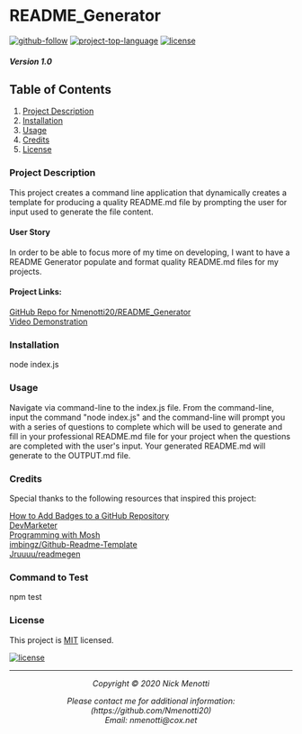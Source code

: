 # README_Generator  

[![github-follow](https://img.shields.io/github/followers/imbingz?label=Follow&logoColor=purple&style=social)](https://github.com/Nmenotti20)
[![project-top-language](https://img.shields.io/github/languages/top/imbingz/Github-Readme-Template?color=yellow)](https://github.com/Nmenotti20/README_Generator)
[![license](https://img.shields.io/badge/License-MIT-brightgreen.svg)](https://choosealicense.com/licenses/mit/)
  
##### Version 1.0
  
## Table of Contents

1. [Project Description](#Description)
2. [Installation](#Installation)
3. [Usage](#Usage)
4. [Credits](#Credits)
5. [License](#License)

### Project Description
  
This project creates a command line application that dynamically creates a template for producing a quality README.md file by prompting the user for input used to generate the file content.

#### User Story
  
In order to be able to focus more of my time on developing, I want to have a README Generator populate and format quality README.md files for my projects.

#### Project Links:

[GitHub Repo for Nmenotti20/README_Generator](https://github.com/Nmenotti20/README_Generator.git)<br>
[Video Demonstration](https://)

### Installation
  
node index.js
### Usage

Navigate via command-line to the index.js file. From the command-line, input the command "node index.js" and the command-line will prompt you with a series of questions to complete which will be used to generate and fill in your professional README.md file for your project when the questions are completed with the user's input. Your generated README.md will generate to the OUTPUT.md file.

### Credits

Special thanks to the following resources that inspired this project:

[How to Add Badges to a GitHub Repository](https://medium.com/better-programming/add-badges-to-a-github-repository-716d2988dc6a)<br>
[DevMarketer](https://youtu.be/0WfDe51pUU0)<br>
[Programming with Mosh](https://youtu.be/PFmuCDHHpwk)<br>
[imbingz/Github-Readme-Template](https://github.com/imbingz/Github-Readme-Template)<br>
[Jruuuu/readmegen](https://github.com/Jruuuu/readmegen)

### Command to Test

npm test

### License

This project is [MIT](https://choosealicense.com/licenses/mit/) licensed.

[![license](https://img.shields.io/badge/License-MIT-brightgreen.svg)](https://choosealicense.com/licenses/mit/)

<hr>
<p align='center'><i>
Copyright © 2020 Nick Menotti<br> 

<p align='center'>
Please contact me for additional information:<br>
(https://github.com/Nmenotti20)<br>
Email: nmenotti@cox.net
</i></p>
